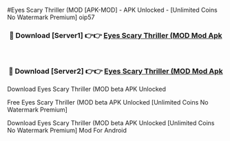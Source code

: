 #Eyes Scary Thriller (MOD [APK-MOD] - APK Unlocked - [Unlimited Coins No Watermark Premium] oip57



<div align="center">

<h3>🔴 Download [Server1] 👉👉 <a href="https://momento.my/?title=Eyes_Scary_Thriller_(MOD">Eyes Scary Thriller (MOD Mod Apk</a></h3><br>

<h3>🔴 Download [Server2] 👉👉 <a href="https://momento.my/?title=Eyes_Scary_Thriller_(MOD">Eyes Scary Thriller (MOD Mod Apk</a></h3>
</div>



Download Eyes Scary Thriller (MOD beta APK Unlocked

Free Eyes Scary Thriller (MOD beta APK Unlocked [Unlimited Coins No Watermark Premium]

Download Eyes Scary Thriller (MOD beta APK Unlocked [Unlimited Coins No Watermark Premium] Mod For Android
